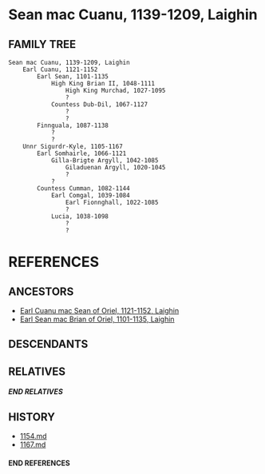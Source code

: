 # Sean mac Cuanu, 1139-1209, Laighin

## FAMILY TREE
```
Sean mac Cuanu, 1139-1209, Laighin
    Earl Cuanu, 1121-1152
        Earl Sean, 1101-1135
            High King Brian II, 1048-1111
                High King Murchad, 1027-1095
                ?
            Countess Dub-Dil, 1067-1127
                ?
                ?
        Finnguala, 1087-1138
            ?
            ?
    Unnr Sigurdr-Kyle, 1105-1167
        Earl Somhairle, 1066-1121
            Gilla-Brigte Argyll, 1042-1085
                Giladuenan Argyll, 1020-1045
                ?
            ?
        Countess Cumman, 1082-1144
            Earl Comgal, 1039-1084
                Earl Fionnghall, 1022-1085
                ?
            Lucia, 1038-1098
                ?
                ?
```


# REFERENCES

## ANCESTORS
* [Earl Cuanu mac Sean of Oriel, 1121-1152, Laighin](cuanu_mac_sean_1121.md)
* [Earl Sean mac Brian of Oriel, 1101-1135, Laighin](sean_mac_brian_1101.md)

## DESCENDANTS

## RELATIVES

##### END RELATIVES 
## HISTORY
* [1154.md](../h/1154.md)
* [1167.md](../h/1167.md)

#### END REFERENCES

